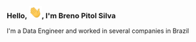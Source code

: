 ### Hello, <img src="Hi.gif" width="29px">, I'm Breno Pitol Silva

I'm a Data Engineer and worked in several companies in Brazil




